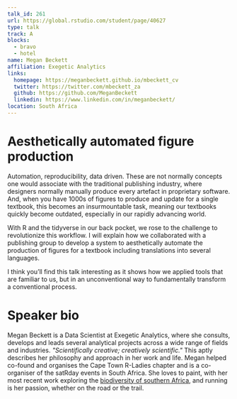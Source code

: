```yaml
---
talk_id: 261
url: https://global.rstudio.com/student/page/40627
type: talk
track: A
blocks:
  - bravo
  - hotel
name: Megan Beckett
affiliation: Exegetic Analytics
links:
  homepage: https://meganbeckett.github.io/mbeckett_cv
  twitter: https://twitter.com/mbeckett_za
  github: https://github.com/MeganBeckett
  linkedin: https://www.linkedin.com/in/meganbeckett/
location: South Africa
---
```


# Aesthetically automated figure production

Automation, reproducibility, data driven. These are not normally concepts one would associate with the traditional publishing industry, where designers normally manually produce every artefact in proprietary software. And, when you have 1000s of figures to produce and update for a single textbook, this becomes an insurmountable task, meaning our textbooks quickly become outdated, especially in our rapidly advancing world.

With R and the tidyverse in our back pocket, we rose to the challenge to revolutionize this workflow. I will explain how we collaborated with a publishing group to develop a system to aesthetically automate the production of figures for a textbook including translations into several languages. 

I think you’ll find this talk interesting as it shows how we applied tools that are familiar to us, but in an unconventional way to fundamentally transform a conventional process.

# Speaker bio

Megan Beckett is a Data Scientist at Exegetic Analytics, where she consults, develops and leads several analytical projects across a wide range of fields and industries. *"Scientifically creative; creatively scientific."* This aptly describes her philosophy and approach in her work and life. Megan helped co-found and organises the Cape Town R-Ladies chapter and is a co-organiser of the satRday events in South Africa. She loves to paint, with her most recent work exploring the [biodiversity of southern Africa](https://mappamundi.netlify.app/portfolio/), and running is her passion, whether on the road or the trail.
